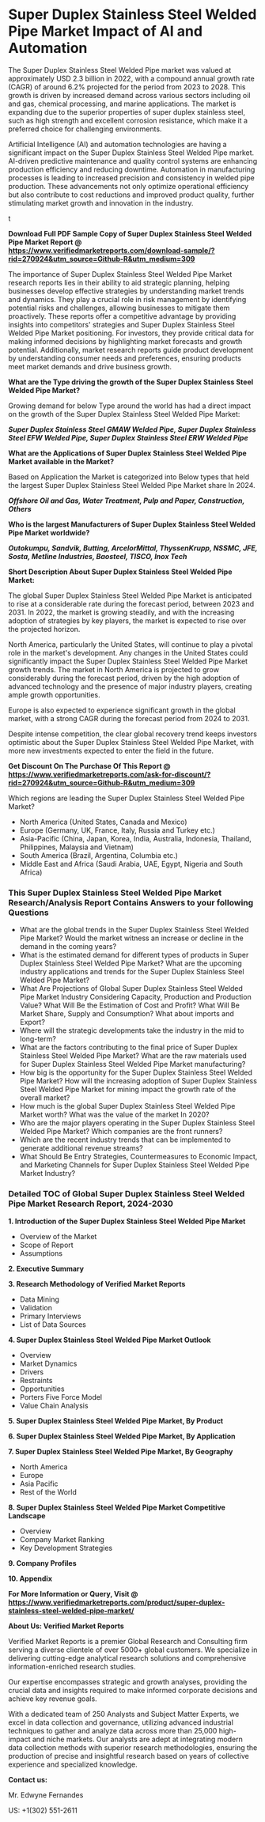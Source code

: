 <meta name="title" content="Global Super Duplex Stainless Steel Welded Pipe Market Impact of AI and Automation"><meta name="description" content="The Super Duplex Stainless Steel Welded Pipe market was valued at approximately USD 2.3 billion in 2022, with a compound annual growth rate (CAGR) of around 6.2% proje"><meta name="title" content="Super Duplex Stainless Steel Welded Pipe Market Size, Share, Scope, Trends, Growth, Opportunities, Analysis, Forecast"><h1>Super Duplex Stainless Steel Welded Pipe Market Impact of AI and Automation</h1><p>The Super Duplex Stainless Steel Welded Pipe market was valued at approximately USD 2.3 billion in 2022, with a compound annual growth rate (CAGR) of around 6.2% projected for the period from 2023 to 2028. This growth is driven by increased demand across various sectors including oil and gas, chemical processing, and marine applications. The market is expanding due to the superior properties of super duplex stainless steel, such as high strength and excellent corrosion resistance, which make it a preferred choice for challenging environments.</p><p>Artificial Intelligence (AI) and automation technologies are having a significant impact on the Super Duplex Stainless Steel Welded Pipe market. AI-driven predictive maintenance and quality control systems are enhancing production efficiency and reducing downtime. Automation in manufacturing processes is leading to increased precision and consistency in welded pipe production. These advancements not only optimize operational efficiency but also contribute to cost reductions and improved product quality, further stimulating market growth and innovation in the industry.</p>t</p><p id="" class=""><strong>Download Full PDF Sample Copy of Super Duplex Stainless Steel Welded Pipe Market Report @ <a href="https://www.verifiedmarketreports.com/download-sample/?rid=270924&utm_source=Github-R&utm_medium=309" target="_blank">https://www.verifiedmarketreports.com/download-sample/?rid=270924&utm_source=Github-R&utm_medium=309</a></strong></p><p>The importance of&nbsp;Super Duplex Stainless Steel Welded Pipe Market research reports lies in their ability to aid strategic planning, helping businesses develop effective strategies by understanding market trends and dynamics. They play a crucial role in risk management by identifying potential risks and challenges, allowing businesses to mitigate them proactively. These reports offer a competitive advantage by providing insights into competitors' strategies and Super Duplex Stainless Steel Welded Pipe Market positioning. For investors, they provide critical data for making informed decisions by highlighting market forecasts and growth potential. Additionally, market research reports guide product development by understanding consumer needs and preferences, ensuring products meet market demands and drive business growth.</p><p><strong>What are the&nbsp;Type driving the growth of the Super Duplex Stainless Steel Welded Pipe Market?</strong></p><p id="" class="">Growing demand for below Type around the world has had a direct impact on the growth of the Super Duplex Stainless Steel Welded Pipe Market:</p><em><strong>Super Duplex Stainless Steel GMAW Welded Pipe, Super Duplex Stainless Steel EFW Welded Pipe, Super Duplex Stainless Steel ERW Welded Pipe</strong></em></p><strong>What are the&nbsp;Applications&nbsp;of Super Duplex Stainless Steel Welded Pipe Market available in the Market?</strong></p><p id="" class="">Based on Application the Market is categorized into Below types that held the largest Super Duplex Stainless Steel Welded Pipe Market share In 2024.</p><em><strong>Offshore Oil and Gas, Water Treatment, Pulp and Paper, Construction, Others</strong></em></p><strong>Who is the largest Manufacturers of Super Duplex Stainless Steel Welded Pipe Market worldwide?</strong></p><p><em><strong>Outokumpu, Sandvik, Butting, ArcelorMittal, ThyssenKrupp, NSSMC, JFE, Sosta, Metline Industries, Baosteel, TISCO, Inox Tech</strong></em></p><p id="" class=""><strong>Short Description About Super Duplex Stainless Steel Welded Pipe Market:</strong></p><p>The global Super Duplex Stainless Steel Welded Pipe Market is anticipated to rise at a considerable rate during the forecast period, between 2023 and 2031. In 2022, the market is growing steadily, and with the increasing adoption of strategies by key players, the market is expected to rise over the projected horizon.</p><p>North America, particularly the United States, will continue to play a pivotal role in the market's development. Any changes in the United States could significantly impact the Super Duplex Stainless Steel Welded Pipe Market growth trends. The market in North America is projected to grow considerably during the forecast period, driven by the high adoption of advanced technology and the presence of major industry players, creating ample growth opportunities.</p><p>Europe is also expected to experience significant growth in the global market, with a strong CAGR during the forecast period from 2024 to 2031.</p><p>Despite intense competition, the clear global recovery trend keeps investors optimistic about the Super Duplex Stainless Steel Welded Pipe Market, with more new investments expected to enter the field in the future.</p><p id="" class=""><strong>Get Discount On The Purchase Of This Report @ <a href="https://www.verifiedmarketreports.com/ask-for-discount/?rid=270924&utm_source=Github-R&utm_medium=309" target="_blank">https://www.verifiedmarketreports.com/ask-for-discount/?rid=270924&utm_source=Github-R&utm_medium=309</a></strong></p>Which regions are leading the Super Duplex Stainless Steel Welded Pipe Market?</p><ul><li>North America (United States, Canada and Mexico)</li><li>Europe (Germany, UK, France, Italy, Russia and Turkey etc.)</li><li>Asia-Pacific (China, Japan, Korea, India, Australia, Indonesia, Thailand, Philippines, Malaysia and Vietnam)</li><li>South America (Brazil, Argentina, Columbia etc.)</li><li>Middle East and Africa (Saudi Arabia, UAE, Egypt, Nigeria and South Africa)</li></ul><h3 id="" class="">This Super Duplex Stainless Steel Welded Pipe Market Research/Analysis Report Contains Answers to your following Questions</h3><ul><li>What are the global trends in the Super Duplex Stainless Steel Welded Pipe Market? Would the market witness an increase or decline in the demand in the coming years?</li><li>What is the estimated demand for different types of products in Super Duplex Stainless Steel Welded Pipe Market? What are the upcoming industry applications and trends for the Super Duplex Stainless Steel Welded Pipe Market?</li><li>What Are Projections of Global Super Duplex Stainless Steel Welded Pipe Market Industry Considering Capacity, Production and Production Value? What Will Be the Estimation of Cost and Profit? What Will Be Market Share, Supply and Consumption? What about imports and Export?</li><li>Where will the strategic developments take the industry in the mid to long-term?</li><li>What are the factors contributing to the final price of Super Duplex Stainless Steel Welded Pipe Market? What are the raw materials used for Super Duplex Stainless Steel Welded Pipe Market manufacturing?</li><li>How big is the opportunity for the Super Duplex Stainless Steel Welded Pipe Market? How will the increasing adoption of Super Duplex Stainless Steel Welded Pipe Market for mining impact the growth rate of the overall market?</li><li>How much is the global Super Duplex Stainless Steel Welded Pipe Market worth? What was the value of the market In 2020?</li><li>Who are the major players operating in the Super Duplex Stainless Steel Welded Pipe Market? Which companies are the front runners?</li><li>Which are the recent industry trends that can be implemented to generate additional revenue streams?</li><li>What Should Be Entry Strategies, Countermeasures to Economic Impact, and Marketing Channels for Super Duplex Stainless Steel Welded Pipe Market Industry?</li></ul><h3 id="" class="">Detailed TOC of Global Super Duplex Stainless Steel Welded Pipe Market Research Report, 2024-2030</h3><p id="" class=""><strong>1. Introduction of the Super Duplex Stainless Steel Welded Pipe Market</strong></p><ul><li>Overview of the Market</li><li>Scope of Report</li><li>Assumptions</li></ul><p id="" class=""><strong>2. Executive Summary</strong></p><p id="" class=""><strong>3. Research Methodology of Verified Market Reports</strong></p><ul><li>Data Mining</li><li>Validation</li><li>Primary Interviews</li><li>List of Data Sources</li></ul><p id="" class=""><strong>4. Super Duplex Stainless Steel Welded Pipe Market Outlook</strong></p><ul><li>Overview</li><li>Market Dynamics</li><li>Drivers</li><li>Restraints</li><li>Opportunities</li><li>Porters Five Force Model</li><li>Value Chain Analysis</li></ul><p id="" class=""><strong>5. Super Duplex Stainless Steel Welded Pipe Market, By Product</strong></p><p id="" class=""><strong>6. Super Duplex Stainless Steel Welded Pipe Market, By Application</strong></p><p id="" class=""><strong>7. Super Duplex Stainless Steel Welded Pipe Market, By Geography</strong></p><ul><li>North America</li><li>Europe</li><li>Asia Pacific</li><li>Rest of the World</li></ul><p id="" class=""><strong>8. Super Duplex Stainless Steel Welded Pipe Market Competitive Landscape</strong></p><ul><li>Overview</li><li>Company Market Ranking</li><li>Key Development Strategies</li></ul><p id="" class=""><strong>9. Company Profiles</strong></p><p id="" class=""><strong>10. Appendix</strong></p><p id="" class=""><strong>For More Information or Query, Visit @ <a href="https://www.verifiedmarketreports.com/product/super-duplex-stainless-steel-welded-pipe-market/" target="_blank">https://www.verifiedmarketreports.com/product/super-duplex-stainless-steel-welded-pipe-market/</a></strong></p><p id="" class=""><strong>About Us: Verified Market Reports</strong></p><p id="" class="">Verified Market Reports is a premier Global Research and Consulting firm serving a diverse clientele of over 5000+ global customers. We specialize in delivering cutting-edge analytical research solutions and comprehensive information-enriched research studies.</p><p id="" class="">Our expertise encompasses strategic and growth analyses, providing the crucial data and insights required to make informed corporate decisions and achieve key revenue goals.</p><p id="" class="">With a dedicated team of 250 Analysts and Subject Matter Experts, we excel in data collection and governance, utilizing advanced industrial techniques to gather and analyze data across more than 25,000 high-impact and niche markets. Our analysts are adept at integrating modern data collection methods with superior research methodologies, ensuring the production of precise and insightful research based on years of collective experience and specialized knowledge.</p><p id="" class=""><strong>Contact us:</strong></p><p id="" class="">Mr. Edwyne Fernandes</p><p id="" class="">US: +1(302) 551-2611</p>